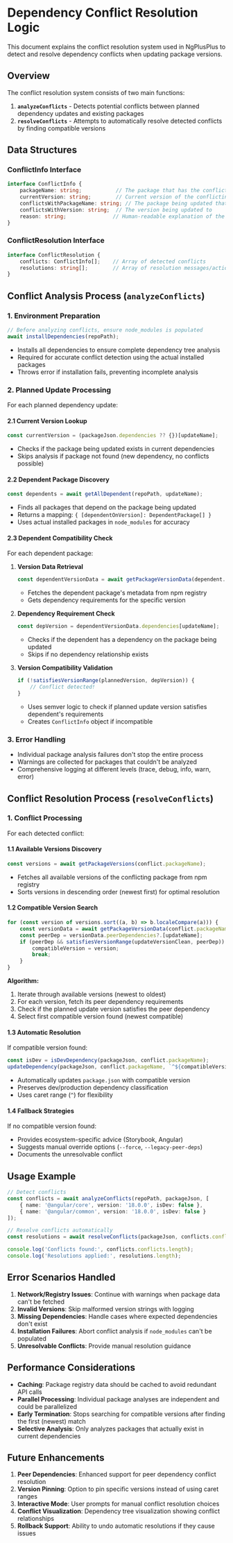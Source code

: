 # Dependency Conflict Resolution Logic

This document explains the conflict resolution system used in NgPlusPlus to detect and resolve dependency conflicts when updating package versions.

## Overview

The conflict resolution system consists of two main functions:
1. **`analyzeConflicts`** - Detects potential conflicts between planned dependency updates and existing packages
2. **`resolveConflicts`** - Attempts to automatically resolve detected conflicts by finding compatible versions

## Data Structures

### ConflictInfo Interface
```typescript
interface ConflictInfo {
    packageName: string;           // The package that has the conflict
    currentVersion: string;        // Current version of the conflicting package
    conflictsWithPackageName: string; // The package being updated that causes conflict
    conflictsWithVersion: string;  // The version being updated to
    reason: string;               // Human-readable explanation of the conflict
}
```

### ConflictResolution Interface
```typescript
interface ConflictResolution {
    conflicts: ConflictInfo[];    // Array of detected conflicts
    resolutions: string[];        // Array of resolution messages/actions taken
}
```

## Conflict Analysis Process (`analyzeConflicts`)

### 1. Environment Preparation
```typescript
// Before analyzing conflicts, ensure node_modules is populated
await installDependencies(repoPath);
```
- Installs all dependencies to ensure complete dependency tree analysis
- Required for accurate conflict detection using the actual installed packages
- Throws error if installation fails, preventing incomplete analysis

### 2. Planned Update Processing
For each planned dependency update:

#### 2.1 Current Version Lookup
```typescript
const currentVersion = (packageJson.dependencies ?? {})[updateName];
```
- Checks if the package being updated exists in current dependencies
- Skips analysis if package not found (new dependency, no conflicts possible)

#### 2.2 Dependent Package Discovery
```typescript
const dependents = await getAllDependent(repoPath, updateName);
```
- Finds all packages that depend on the package being updated
- Returns a mapping: `{ [dependentOnVersion]: DependentPackage[] }`
- Uses actual installed packages in `node_modules` for accuracy

#### 2.3 Dependent Compatibility Check
For each dependent package:

1. **Version Data Retrieval**
   ```typescript
   const dependentVersionData = await getPackageVersionData(dependent.name, dependentVersionClean);
   ```
   - Fetches the dependent package's metadata from npm registry
   - Gets dependency requirements for the specific version

2. **Dependency Requirement Check**
   ```typescript
   const depVersion = dependentVersionData.dependencies[updateName];
   ```
   - Checks if the dependent has a dependency on the package being updated
   - Skips if no dependency relationship exists

3. **Version Compatibility Validation**
   ```typescript
   if (!satisfiesVersionRange(plannedVersion, depVersion)) {
       // Conflict detected!
   }
   ```
   - Uses semver logic to check if planned update version satisfies dependent's requirements
   - Creates `ConflictInfo` object if incompatible

### 3. Error Handling
- Individual package analysis failures don't stop the entire process
- Warnings are collected for packages that couldn't be analyzed
- Comprehensive logging at different levels (trace, debug, info, warn, error)

## Conflict Resolution Process (`resolveConflicts`)

### 1. Conflict Processing
For each detected conflict:

#### 1.1 Available Versions Discovery
```typescript
const versions = await getPackageVersions(conflict.packageName);
```
- Fetches all available versions of the conflicting package from npm registry
- Sorts versions in descending order (newest first) for optimal resolution

#### 1.2 Compatible Version Search
```typescript
for (const version of versions.sort((a, b) => b.localeCompare(a))) {
    const versionData = await getPackageVersionData(conflict.packageName, version);
    const peerDep = versionData.peerDependencies?.[updateName];
    if (peerDep && satisfiesVersionRange(updateVersionClean, peerDep)) {
        compatibleVersion = version;
        break;
    }
}
```

**Algorithm:**
1. Iterate through available versions (newest to oldest)
2. For each version, fetch its peer dependency requirements
3. Check if the planned update version satisfies the peer dependency
4. Select first compatible version found (newest compatible)

#### 1.3 Automatic Resolution
If compatible version found:
```typescript
const isDev = isDevDependency(packageJson, conflict.packageName);
updateDependency(packageJson, conflict.packageName, `^${compatibleVersion}`, isDev);
```
- Automatically updates `package.json` with compatible version
- Preserves dev/production dependency classification
- Uses caret range (`^`) for flexibility

#### 1.4 Fallback Strategies
If no compatible version found:
- Provides ecosystem-specific advice (Storybook, Angular)
- Suggests manual override options (`--force`, `--legacy-peer-deps`)
- Documents the unresolvable conflict


## Usage Example

```typescript
// Detect conflicts
const conflicts = await analyzeConflicts(repoPath, packageJson, [
    { name: '@angular/core', version: '18.0.0', isDev: false },
    { name: '@angular/common', version: '18.0.0', isDev: false }
]);

// Resolve conflicts automatically
const resolutions = await resolveConflicts(packageJson, conflicts.conflicts);

console.log('Conflicts found:', conflicts.conflicts.length);
console.log('Resolutions applied:', resolutions.length);
```

## Error Scenarios Handled

1. **Network/Registry Issues**: Continue with warnings when package data can't be fetched
2. **Invalid Versions**: Skip malformed version strings with logging
3. **Missing Dependencies**: Handle cases where expected dependencies don't exist
4. **Installation Failures**: Abort conflict analysis if `node_modules` can't be populated
5. **Unresolvable Conflicts**: Provide manual resolution guidance

## Performance Considerations

- **Caching**: Package registry data should be cached to avoid redundant API calls
- **Parallel Processing**: Individual package analyses are independent and could be parallelized
- **Early Termination**: Stops searching for compatible versions after finding the first (newest) match
- **Selective Analysis**: Only analyzes packages that actually exist in current dependencies

## Future Enhancements

1. **Peer Dependencies**: Enhanced support for peer dependency conflict resolution
2. **Version Pinning**: Option to pin specific versions instead of using caret ranges
3. **Interactive Mode**: User prompts for manual conflict resolution choices
4. **Conflict Visualization**: Dependency tree visualization showing conflict relationships
5. **Rollback Support**: Ability to undo automatic resolutions if they cause issues